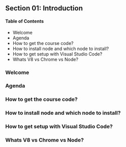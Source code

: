 ## Section 01: Introduction

#### Table of Contents

- Welcome
- Agenda
- How to get the course code?
- How to install node and which node to install?
- How to get setup with Visual Studio Code?
- Whats V8 vs Chrome vs Node?

### Welcome

### Agenda

### How to get the course code?

### How to install node and which node to install?

### How to get setup with Visual Studio Code?

### Whats V8 vs Chrome vs Node?
